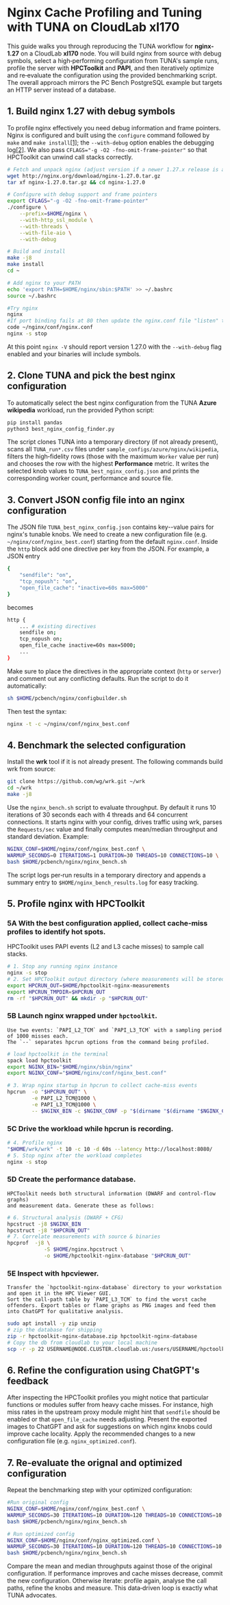 # Nginx Cache Profiling and Tuning with TUNA on CloudLab xl170

This guide walks you through reproducing the TUNA workflow for
**nginx‐1.27** on a CloudLab **xl170** node. You will build nginx from
source with debug symbols, select a high‑performing configuration from
TUNA's sample runs, profile the server with **HPCToolkit** and **PAPI**,
and then iteratively optimize and re‑evaluate the configuration using
the provided benchmarking script. The overall approach mirrors the
PC Bench PostgreSQL example but targets an HTTP server instead of a
database.

## 1. Build nginx 1.27 with debug symbols

To profile nginx effectively you need debug information and frame
pointers. Nginx is configured and built using the `configure` command
followed by `make` and
`make install`[\[1\]](https://nginx.org/en/docs/configure.html#:~:text=Building%20nginx%20from%20Sources);
the `--with-debug` option enables the debugging
log[\[2\]](https://nginx.org/en/docs/configure.html#:~:text=%60). We
also pass `CFLAGS="-g -O2 -fno-omit-frame-pointer"` so that HPCToolkit
can unwind call stacks correctly.
```bash
# Fetch and unpack nginx (adjust version if a newer 1.27.x release is available)
wget http://nginx.org/download/nginx-1.27.0.tar.gz
tar xf nginx-1.27.0.tar.gz && cd nginx-1.27.0

# Configure with debug support and frame pointers
export CFLAGS="-g -O2 -fno-omit-frame-pointer"
./configure \
    --prefix=$HOME/nginx \
    --with-http_ssl_module \
    --with-threads \
    --with-file-aio \
    --with-debug

# Build and install
make -j8
make install
cd ~

# Add nginx to your PATH
echo 'export PATH=$HOME/nginx/sbin:$PATH' >> ~/.bashrc
source ~/.bashrc

#Try nginx
nginx 
#If port binding fails at 80 then update the nginx.conf file "listen" to unprevileged port e.g. 8080
code ~/nginx/conf/nginx.conf
nginx -s stop
```

At this point `nginx -V` should report version 1.27.0 with the
`--with-debug` flag enabled and your binaries will include symbols.

## 2. Clone TUNA and pick the best nginx configuration

To automatically select the best nginx configuration from the TUNA **Azure
wikipedia** workload, run the provided Python script:
```bash
pip install pandas
python3 best_nginx_config_finder.py
```
The script clones TUNA into a temporary directory (if not already
present), scans all `TUNA_run*.csv` files under
`sample_configs/azure/nginx/wikipedia`, filters the high‑fidelity rows
(those with the maximum `Worker` value per run) and chooses the row with
the highest **Performance** metric. It writes the selected knob values
to `TUNA_best_nginx_config.json` and prints the corresponding worker
count, performance and source file.

## 3. Convert JSON config file into an nginx configuration

The JSON file `TUNA_best_nginx_config.json` contains key--value pairs for nginx's tunable knobs.
We need to create a new configuration file (e.g. `~/nginx/conf/nginx_best.conf`)
starting from the default `nginx.conf`. Inside the `http` block add one
directive per key from the JSON. For example, a JSON entry
```bash
{
    "sendfile": "on",
    "tcp_nopush": "on",
    "open_file_cache": "inactive=60s max=5000"
}
```
becomes
```bash
http {
    ... # existing directives
    sendfile on;
    tcp_nopush on;
    open_file_cache inactive=60s max=5000;
    ...
}
```
Make sure to place the directives in the appropriate context (`http` or
`server`) and comment out any conflicting defaults. 
Run the script to do it automatically:
```bash
sh $HOME/pcbench/nginx/configbuilder.sh
```
Then test the syntax:
```bash
nginx -t -c ~/nginx/conf/nginx_best.conf
```

## 4. Benchmark the selected configuration

Install the **wrk** tool if it is not already present. The following
commands build wrk from source:
```bash
git clone https://github.com/wg/wrk.git ~/wrk
cd ~/wrk
make -j8
```
Use the `nginx_bench.sh` script to evaluate throughput. By
default it runs 10 iterations of 30 seconds each with 4 threads and 64
concurrent connections. It starts nginx with your config, drives traffic
using wrk, parses the `Requests/sec` value and finally computes
mean/median throughput and standard deviation. Example:
```bash
NGINX_CONF=$HOME/nginx/conf/nginx_best.conf \
WARMUP_SECONDS=0 ITERATIONS=1 DURATION=30 THREADS=10 CONNECTIONS=10 \
bash $HOME/pcbench/nginx/nginx_bench.sh
```
The script logs per‑run results in a temporary directory and appends a
summary entry to `$HOME/nginx_bench_results.log` for easy tracking.

## 5. Profile nginx with HPCToolkit

### 5A With the best configuration applied, collect cache‑miss profiles to identify hot spots. 
HPCToolkit uses PAPI events (L2 and L3 cache misses)
to sample call stacks.

```bash
# 1. Stop any running nginx instance
nginx -s stop
# 2. Set HPCToolkit output directory (where measurements will be stored)
export HPCRUN_OUT=$HOME/hpctoolkit-nginx-measurements
export HPCRUN_TMPDIR=$HPCRUN_OUT
rm -rf "$HPCRUN_OUT" && mkdir -p "$HPCRUN_OUT"
```
### 5B **Launch nginx wrapped under** `hpctoolkit`. 
    Use two events: `PAPI_L2_TCM` and `PAPI_L3_TCM` with a sampling period of 1000 misses each. 
    The `--` separates hpcrun options from the command being profiled.

```bash
# load hpctoolkit in the terminal
spack load hpctoolkit
export NGINX_BIN="$HOME/nginx/sbin/nginx"
export NGINX_CONF="$HOME/nginx/conf/nginx_best.conf"

# 3. Wrap nginx startup in hpcrun to collect cache-miss events
hpcrun  -o "$HPCRUN_OUT" \
        -e PAPI_L2_TCM@1000 \
        -e PAPI_L3_TCM@1000 \
        -- $NGINX_BIN -c $NGINX_CONF -p "$(dirname "$(dirname "$NGINX_CONF")")"
```
### 5C **Drive the workload** while hpcrun is recording. 
```bash
# 4. Profile nginx
"$HOME/wrk/wrk" -t 10 -c 10 -d 60s --latency http://localhost:8080/
# 5. Stop nginx after the workload completes
nginx -s stop
```

### 5D **Create the performance database**. 
    HPCToolkit needs both structural information (DWARF and control‑flow graphs) 
    and measurement data. Generate these as follows:

```bash
# 6. Structural analysis (DWARF + CFG)
hpcstruct -j8 $NGINX_BIN
hpcstruct -j8 "$HPCRUN_OUT"
# 7. Correlate measurements with source & binaries
hpcprof  -j8 \
            -S $HOME/nginx.hpcstruct \
            -o $HOME/hpctoolkit-nginx-database "$HPCRUN_OUT"
```
### 5E **Inspect with hpcviewer**. 
    Transfer the `hpctoolkit-nginx-database` directory to your workstation 
    and open it in the HPC Viewer GUI.
    Sort the call‑path table by `PAPI_L3_TCM` to find the worst cache
    offenders. Export tables or flame graphs as PNG images and feed them
    into ChatGPT for qualitative analysis.

```bash
sudo apt install -y zip unzip
# zip the database for shipping
zip -r hpctoolkit-nginx-database.zip hpctoolkit-nginx-database
# Copy the db from cloudlab to your local machine
scp -r -p 22 USERNAME@NODE.CLUSTER.cloudlab.us:/users/USERNAME/hpctoolkit-nginx-database.zip .
```

## 6. Refine the configuration using ChatGPT's feedback

After inspecting the HPCToolkit profiles you might notice that
particular functions or modules suffer from heavy cache misses. For
instance, high miss rates in the upstream proxy module might hint that
`sendfile` should be enabled or that `open_file_cache` needs adjusting.
Present the exported images to ChatGPT and ask for suggestions on which
nginx knobs could improve cache locality. Apply the recommended changes
to a new configuration file (e.g. `nginx_optimized.conf`).

## 7. Re‑evaluate the orignal and optimized configuration

Repeat the benchmarking step with your optimized configuration:
```bash
#Run original config
NGINX_CONF=$HOME/nginx/conf/nginx_best.conf \
WARMUP_SECONDS=30 ITERATIONS=10 DURATION=120 THREADS=10 CONNECTIONS=10 \
bash $HOME/pcbench/nginx/nginx_bench.sh

# Run optimized config
NGINX_CONF=$HOME/nginx/conf/nginx_optimized.conf \
WARMUP_SECONDS=30 ITERATIONS=10 DURATION=120 THREADS=10 CONNECTIONS=10 \
bash $HOME/pcbench/nginx/nginx_bench.sh
```
Compare the mean and median throughputs against those of the original
configuration. If performance improves and cache misses decrease, commit
the new configuration. Otherwise iterate: profile again, analyse the
call paths, refine the knobs and measure. This data‑driven loop is
exactly what TUNA advocates.
